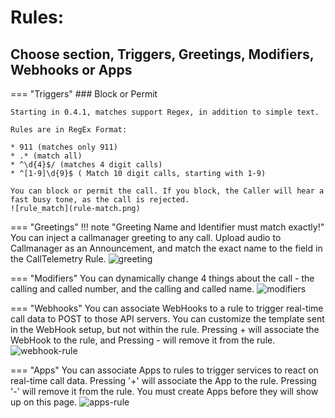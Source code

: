 
# Rules:

## Choose section, Triggers, Greetings, Modifiers, Webhooks or Apps

=== "Triggers"
    ### Block or Permit
    
    Starting in 0.4.1, matches support Regex, in addition to simple text.
    
    Rules are in RegEx Format:

    * 911 (matches only 911)
    * .* (match all)
    * ^\d{4}$/ (matches 4 digit calls)
    * ^[1-9]\d{9}$ ( Match 10 digit calls, starting with 1-9)

    You can block or permit the call. If you block, the Caller will hear a fast busy tone, as the call is rejected.
    ![rule_match](rule-match.png)

=== "Greetings"
    !!! note "Greeting Name and Identifier must match exactly!"
    You can inject a callmanager greeting to any call. Upload audio to Callmanager as an Announcement, and match the exact name to the field in the CallTelemetry Rule.
    ![greeting](greeting_screenshot.png)

=== "Modifiers"
    You can dynamically change 4 things about the call - the calling and called number, and the calling and called name.
    ![modifiers](modifiers.png)

=== "Webhooks"
    You can associate WebHooks to a rule to trigger real-time call data to POST to those API servers. You can customize the template sent in the WebHook setup, but not within the rule.
    Pressing + will associate the WebHook to the rule, and Pressing - will remove it from the rule.
    ![webhook-rule](webhook-rule.png)

=== "Apps"
    You can associate Apps to rules to trigger services to react on real-time call data. Pressing '+' will associate the App to the rule. Pressing '-' will remove it from the rule.
    You must create Apps before they will show up on this page.
    ![apps-rule](apps-rule.png)